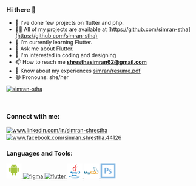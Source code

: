 ### Hi there 👋



- 🔭 I've done few projects on flutter and php.
- 👨‍💻 All of my projects are available at [https://github.com/simran-stha](https://github.com/simran-stha)
- 🌱 I’m currently learning Flutter.
- 💬 Ask me about Flutter.
- 💬 I'm interested in coding and designing.
- 📫 How to reach me **shresthasimran62@gmail.com**
- 📄 Know about my experiences [simran/resume.pdf](simran/resume.pdf)
- 😄 Pronouns: she/her

<p align="left"> <a href="https://github.com/ryo-ma/github-profile-trophy"><img src="https://github-profile-trophy.vercel.app/?username=simran-stha" alt="simran-stha" /></a> </p><br>

<h3 align="left">Connect with me:</h3>
<p align="left">
<a href="https://linkedin.com/in/www.linkedin.com/in/simran-shrestha" target="blank"><img align="center" src="https://raw.githubusercontent.com/rahuldkjain/github-profile-readme-generator/master/src/images/icons/Social/linked-in-alt.svg" alt="www.linkedin.com/in/simran-shrestha" height="30" width="40" /></a>
<a href="https://fb.com/www.facebook.com/simran.shrestha.44126" target="blank"><img align="center" src="https://raw.githubusercontent.com/rahuldkjain/github-profile-readme-generator/master/src/images/icons/Social/facebook.svg" alt="www.facebook.com/simran.shrestha.44126" height="30" width="40" /></a>
</p>


<h3 align="left">Languages and Tools:</h3>
<p align="left"> <a href="https://developer.android.com" target="_blank" rel="noreferrer"> <img src="https://raw.githubusercontent.com/devicons/devicon/master/icons/android/android-original-wordmark.svg" alt="android" width="40" height="40"/> </a> <a href="https://www.figma.com/" target="_blank" rel="noreferrer"> <img src="https://www.vectorlogo.zone/logos/figma/figma-icon.svg" alt="figma" width="40" height="40"/> </a> <a href="https://flutter.dev" target="_blank" rel="noreferrer"> <img src="https://www.vectorlogo.zone/logos/flutterio/flutterio-icon.svg" alt="flutter" width="40" height="40"/> </a> <a href="https://www.java.com" target="_blank" rel="noreferrer"> <img src="https://raw.githubusercontent.com/devicons/devicon/master/icons/java/java-original.svg" alt="java" width="40" height="40"/> </a> <a href="https://www.mysql.com/" target="_blank" rel="noreferrer"> <img src="https://raw.githubusercontent.com/devicons/devicon/master/icons/mysql/mysql-original-wordmark.svg" alt="mysql" width="40" height="40"/> </a> <a href="https://www.photoshop.com/en" target="_blank" rel="noreferrer"> <img src="https://raw.githubusercontent.com/devicons/devicon/master/icons/photoshop/photoshop-line.svg" alt="photoshop" width="40" height="40"/> </a> </p>
